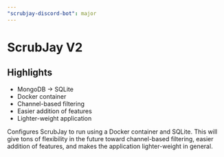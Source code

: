```yaml
---
"scrubjay-discord-bot": major
---
```


# ScrubJay V2

## Highlights

- MongoDB -> SQLite
- Docker container
- Channel-based filtering
- Easier addition of features
- Lighter-weight application

Configures ScrubJay to run using a Docker container and SQLite. This will give tons of flexibility in the future toward channel-based filtering, easier addition of features, and makes the application lighter-weight in general.
